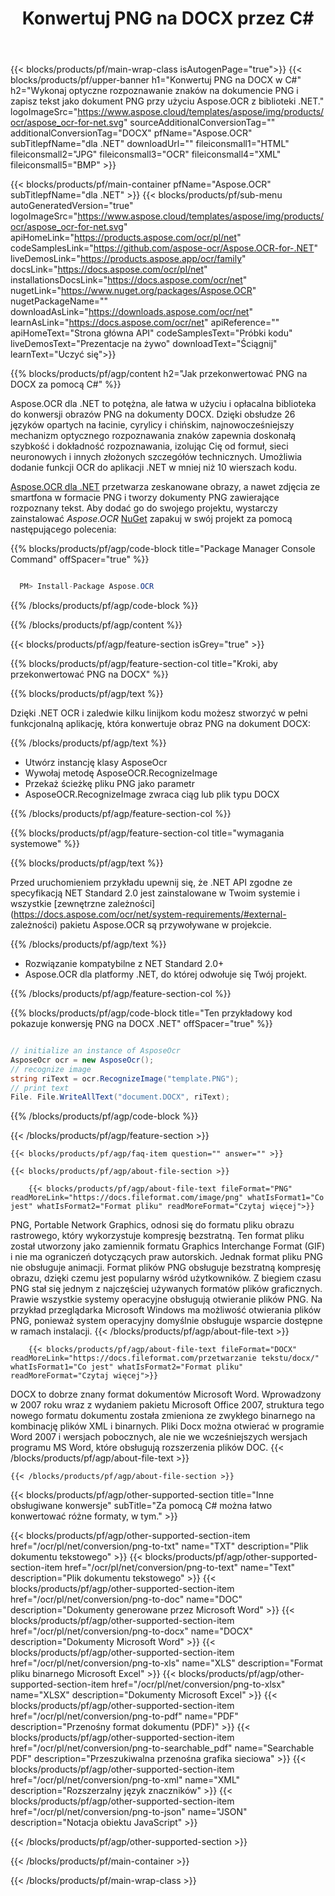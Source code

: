 ﻿---
title: Konwertuj PNG na DOCX przez C# 
weight: 3920
url: /pl/net/conversion/png-to-docx/ 
lang: pl
langdirlevel: 2
locales: ja,it,ru,de,es,fr,nl,id,lt,pl,pt,vi,tr,ko
description: Przykładowy kod konwersji PNG do DOCX C#. Użyj przykładowego kodu API dla plików wsadowych PNG do konwersji DOCX w ramach VB.NET, Asp.NET lub dowolnej aplikacji opartej na .NET.
---

{{< blocks/products/pf/main-wrap-class isAutogenPage="true">}}
{{< blocks/products/pf/upper-banner h1="Konwertuj PNG na DOCX w C#" h2="Wykonaj optyczne rozpoznawanie znaków na dokumencie PNG i zapisz tekst jako dokument PNG przy użyciu Aspose.OCR z biblioteki .NET." logoImageSrc="https://www.aspose.cloud/templates/aspose/img/products/ocr/aspose_ocr-for-net.svg" sourceAdditionalConversionTag="" additionalConversionTag="DOCX" pfName="Aspose.OCR" subTitlepfName="dla .NET" downloadUrl="" fileiconsmall1="HTML" fileiconsmall2="JPG" fileiconsmall3="OCR" fileiconsmall4="XML" fileiconsmall5="BMP" >}}


{{< blocks/products/pf/main-container pfName="Aspose.OCR" subTitlepfName="dla .NET" >}}
{{< blocks/products/pf/sub-menu autoGeneratedVersion="true" logoImageSrc="https://www.aspose.cloud/templates/aspose/img/products/ocr/aspose_ocr-for-net.svg" apiHomeLink="https://products.aspose.com/ocr/pl/net" codeSamplesLink="https://github.com/aspose-ocr/Aspose.OCR-for-.NET" liveDemosLink="https://products.aspose.app/ocr/family" docsLink="https://docs.aspose.com/ocr/pl/net" installationsDocsLink="https://docs.aspose.com/ocr/net" nugetLink="https://www.nuget.org/packages/Aspose.OCR" nugetPackageName="" downloadAsLink="https://downloads.aspose.com/ocr/net" learnAsLink="https://docs.aspose.com/ocr/net" apiReference="" apiHomeText="Strona główna API" codeSamplesText="Próbki kodu" liveDemosText="Prezentacje na żywo" downloadText="Ściągnij" learnText="Uczyć się">}}

{{% blocks/products/pf/agp/content h2="Jak przekonwertować PNG na DOCX za pomocą C#" %}}

Aspose.OCR dla .NET to potężna, ale łatwa w użyciu i opłacalna biblioteka do konwersji obrazów PNG na dokumenty DOCX. Dzięki obsłudze 26 języków opartych na łacinie, cyrylicy i chińskim, najnowocześniejszy mechanizm optycznego rozpoznawania znaków zapewnia doskonałą szybkość i dokładność rozpoznawania, izolując Cię od formuł, sieci neuronowych i innych złożonych szczegółów technicznych. Umożliwia dodanie funkcji OCR do aplikacji .NET w mniej niż 10 wierszach kodu.

[Aspose.OCR dla .NET](https://products.aspose.com/ocr/net)
 przetwarza zeskanowane obrazy, a nawet zdjęcia ze smartfona w formacie PNG i tworzy dokumenty PNG zawierające rozpoznany tekst. Aby dodać go do swojego projektu, wystarczy zainstalować *Aspose.OCR*
 [NuGet](https://www.nuget.org/packages/aspose.ocr)
 zapakuj w swój projekt za pomocą następującego polecenia:

{{% blocks/products/pf/agp/code-block title="Package Manager Console Command" offSpacer="true" %}}

```cs

  PM> Install-Package Aspose.OCR

```

{{% /blocks/products/pf/agp/code-block %}}

{{% /blocks/products/pf/agp/content %}}

{{< blocks/products/pf/agp/feature-section isGrey="true" >}}

{{% blocks/products/pf/agp/feature-section-col title="Kroki, aby przekonwertować PNG na DOCX" %}}

{{% blocks/products/pf/agp/text %}}

Dzięki .NET OCR i zaledwie kilku linijkom kodu możesz stworzyć w pełni funkcjonalną aplikację, która konwertuje obraz PNG na dokument DOCX:

{{% /blocks/products/pf/agp/text %}}

+ Utwórz instancję klasy AsposeOcr
+ Wywołaj metodę AsposeOCR.RecognizeImage
+ Przekaż ścieżkę pliku PNG jako parametr
+ AsposeOCR.RecognizeImage zwraca ciąg lub plik typu DOCX

{{% /blocks/products/pf/agp/feature-section-col %}}

{{% blocks/products/pf/agp/feature-section-col title="wymagania systemowe" %}}

{{% blocks/products/pf/agp/text %}}

Przed uruchomieniem przykładu upewnij się, że .NET API zgodne ze specyfikacją NET Standard 2.0 jest zainstalowane w Twoim systemie i wszystkie [zewnętrzne zależności](https://docs.aspose.com/ocr/net/system-requirements/#external- zależności) pakietu Aspose.OCR są przywoływane w projekcie.

{{% /blocks/products/pf/agp/text %}}

- Rozwiązanie kompatybilne z NET Standard 2.0+
- Aspose.OCR dla platformy .NET, do której odwołuje się Twój projekt.

{{% /blocks/products/pf/agp/feature-section-col %}}

{{% blocks/products/pf/agp/code-block title="Ten przykładowy kod pokazuje konwersję PNG na DOCX .NET" offSpacer="true" %}}

```cs

// initialize an instance of AsposeOcr
AsposeOcr ocr = new AsposeOcr();
// recognize image
string riText = ocr.RecognizeImage("template.PNG");
// print text
File. File.WriteAllText("document.DOCX", riText);

```

{{% /blocks/products/pf/agp/code-block %}}

{{< /blocks/products/pf/agp/feature-section >}}

    {{< blocks/products/pf/agp/faq-item question="" answer="" >}}

    {{< blocks/products/pf/agp/about-file-section >}}
       
        {{< blocks/products/pf/agp/about-file-text fileFormat="PNG" readMoreLink="https://docs.fileformat.com/image/png" whatIsFormat1="Co jest" whatIsFormat2="Format pliku" readMoreFormat="Czytaj więcej">}}
PNG, Portable Network Graphics, odnosi się do formatu pliku obrazu rastrowego, który wykorzystuje kompresję bezstratną. Ten format pliku został utworzony jako zamiennik formatu Graphics Interchange Format (GIF) i nie ma ograniczeń dotyczących praw autorskich. Jednak format pliku PNG nie obsługuje animacji. Format plików PNG obsługuje bezstratną kompresję obrazu, dzięki czemu jest popularny wśród użytkowników. Z biegiem czasu PNG stał się jednym z najczęściej używanych formatów plików graficznych. Prawie wszystkie systemy operacyjne obsługują otwieranie plików PNG. Na przykład przeglądarka Microsoft Windows ma możliwość otwierania plików PNG, ponieważ system operacyjny domyślnie obsługuje wsparcie dostępne w ramach instalacji.
        {{< /blocks/products/pf/agp/about-file-text >}}

        {{< blocks/products/pf/agp/about-file-text fileFormat="DOCX" readMoreLink="https://docs.fileformat.com/przetwarzanie tekstu/docx/" whatIsFormat1="Co jest" whatIsFormat2="Format pliku" readMoreFormat="Czytaj więcej">}}
DOCX to dobrze znany format dokumentów Microsoft Word. Wprowadzony w 2007 roku wraz z wydaniem pakietu Microsoft Office 2007, struktura tego nowego formatu dokumentu została zmieniona ze zwykłego binarnego na kombinację plików XML i binarnych. Pliki Docx można otwierać w programie Word 2007 i wersjach pobocznych, ale nie we wcześniejszych wersjach programu MS Word, które obsługują rozszerzenia plików DOC.
        {{< /blocks/products/pf/agp/about-file-text >}}

    {{< /blocks/products/pf/agp/about-file-section >}}

<!-- aboutfile Ends -->

{{< blocks/products/pf/agp/other-supported-section title="Inne obsługiwane konwersje" subTitle="Za pomocą C# można łatwo konwertować różne formaty, w tym." >}}

{{< blocks/products/pf/agp/other-supported-section-item href="/ocr/pl/net/conversion/png-to-txt" name="TXT" description="Plik dokumentu tekstowego" >}}
{{< blocks/products/pf/agp/other-supported-section-item href="/ocr/pl/net/conversion/png-to-text" name="Text" description="Plik dokumentu tekstowego" >}}
{{< blocks/products/pf/agp/other-supported-section-item href="/ocr/pl/net/conversion/png-to-doc" name="DOC" description="Dokumenty generowane przez Microsoft Word" >}}
{{< blocks/products/pf/agp/other-supported-section-item href="/ocr/pl/net/conversion/png-to-docx" name="DOCX" description="Dokumenty Microsoft Word" >}}
{{< blocks/products/pf/agp/other-supported-section-item href="/ocr/pl/net/conversion/png-to-xls" name="XLS" description="Format pliku binarnego Microsoft Excel" >}}
{{< blocks/products/pf/agp/other-supported-section-item href="/ocr/pl/net/conversion/png-to-xlsx" name="XLSX" description="Dokumenty Microsoft Excel" >}}
{{< blocks/products/pf/agp/other-supported-section-item href="/ocr/pl/net/conversion/png-to-pdf" name="PDF" description="Przenośny format dokumentu (PDF)" >}}
{{< blocks/products/pf/agp/other-supported-section-item href="/ocr/pl/net/conversion/png-to-searchable_pdf" name="Searchable PDF" description="Przeszukiwalna przenośna grafika sieciowa" >}}
{{< blocks/products/pf/agp/other-supported-section-item href="/ocr/pl/net/conversion/png-to-xml" name="XML" description="Rozszerzalny język znaczników" >}}
{{< blocks/products/pf/agp/other-supported-section-item href="/ocr/pl/net/conversion/png-to-json" name="JSON" description="Notacja obiektu JavaScript" >}}

{{< /blocks/products/pf/agp/other-supported-section >}}

{{< /blocks/products/pf/main-container >}}
    
{{< /blocks/products/pf/main-wrap-class >}}
